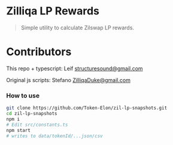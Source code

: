 # Zilliqa LP Rewards

> Simple utility to calculate Zilswap LP rewards.

# Contributors

This repo + typescript: Leif <structuresound@gmail.com>

Original js scripts: Stefano <ZilliqaDuke@gmail.com>

### How to use

```bash
git clone https://github.com/Token-Elon/zil-lp-snapshots.git
cd zil-lp-snapshots
npm i
# Edit src/constants.ts
npm start
# writes to data/tokenId/...json/csv
```